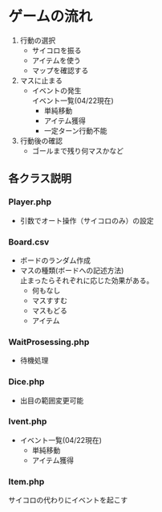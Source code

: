 # ゲームの流れ
1. 行動の選択
   - サイコロを振る
   - アイテムを使う
   - マップを確認する
2. マスに止まる
   - イベントの発生  
    イベント一覧(04/22現在)
     - 単純移動
     - アイテム獲得
     - 一定ターン行動不能
3. 行動後の確認
   - ゴールまで残り何マスかなど


## 各クラス説明

### Player.php
- 引数でオート操作（サイコロのみ）の設定


### Board.csv
- ボードのランダム作成
- マスの種類(ボードへの記述方法)  
  止まったらそれぞれに応じた効果がある。
  - 何もなし
  - マスすすむ
  - マスもどる
  - アイテム

### WaitProsessing.php
- 待機処理

### Dice.php
- 出目の範囲変更可能

### Ivent.php 
- イベント一覧(04/22現在)
  - 単純移動
  - アイテム獲得

### Item.php
サイコロの代わりにイベントを起こす